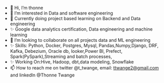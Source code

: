 - 👋 Hi, I’m thonne
- 👀 I’m interested in Data and software engineering
- 🌱 Currently doing project based learning on Backend and Data engineering
- ✨ Google data analytics certification, Data engineering and machine learning
- 💞️ I’m looking to collaborate on all projects data and ML engineering
- ✨ Skills: Python, Docker, Postgres, Mysql, Pandas,Numpy,Django, DRF, Kafka, Debezium, Oracle db,  looker,Power BI, Prefect, Spark(PySpark),Streaming and batch processes, 
- ✨ Working On:Hive, Hadoop, dbt,data modeling, Snowflake
- 📫 How to reach me on twitter @t_twange, email: ttwange2@gmail.com and linkedln @Thonne Twange

<!---
ttwange/ttwange is a ✨ special ✨ repository because its `README.md` (this file) appears on your GitHub profile.
You can click the Preview link to take a look at your changes.
--->
